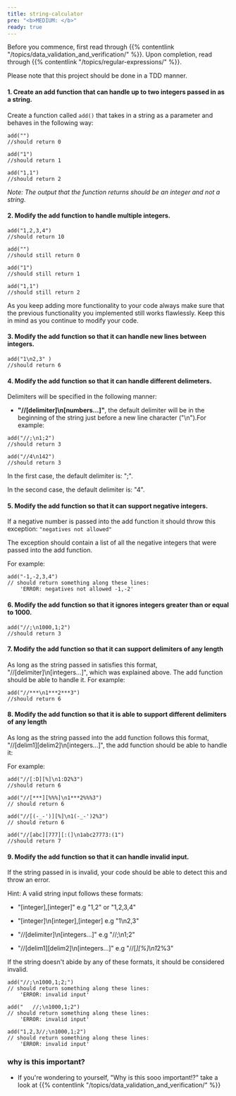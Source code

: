 ```yaml
---
title: string-calculator
pre: "<b>MEDIUM: </b>"
ready: true
---
```


Before you commence, first read through {{% contentlink "/topics/data_validation_and_verification/" %}}. Upon completion, read through {{% contentlink "/topics/regular-expressions/" %}}.

Please note that this project should be done in a TDD manner. 

#### 1. Create an add function that can handle up to two integers passed in as a string.


Create a function called `add()` that takes in a string as a parameter and behaves in the following way: 


```
add("")
//should return 0

add("1")
//should return 1

add("1,1")
//should return 2

```
*Note: The output that the function returns should be an integer and not a string.*

#### 2. Modify the add function to handle multiple integers.

```
add("1,2,3,4")
//should return 10

add("")
//should still return 0

add("1")
//should still return 1

add("1,1")
//should still return 2
```
As you keep adding more functionality to your code always make sure that the previous functionality you implemented still works flawlessly. Keep this in mind as you continue to modify your code. 

#### 3. Modify the add function so that it can handle new lines between integers.

```
add("1\n2,3" )
//should return 6
```

#### 4. Modify the add function so that it can handle different delimeters.

Delimiters will be specified in the following manner:

- **"//[delimiter]\n[numbers…]"**, the default delimiter will be in the beginning of the string just before a new line character ("\n").For example: 

```
add("//;\n1;2")
//should return 3

add("//4\n142")
//should return 3
```
In the first case, the default delimiter is: ";".

In the second case, the default delimiter is: "4".

#### 5. Modify the add function so that it can support negative integers.

If a negative number is passed into the add function it should throw this exception:
`"negatives not allowed"`

The exception should contain a list of all the negative integers that were passed into the add function.

For example:

```
add("-1,-2,3,4")
// should return something along these lines:
    'ERROR: negatives not allowed -1,-2'
```

#### 6. Modify the add function so that it ignores integers greater than or equal to 1000.

```
add("//;\n1000,1;2")
//should return 3
```

#### 7. Modify the add function so that it can support delimiters of any length

As long as the string passed in satisfies this format, "//[delimiter]\n[integers...]", which was explained above. The add function should be able to handle it.
For example:
```
add("//***\n1***2***3")
//should return 6
```
#### 8. Modify the add function so that it is able to support different delimiters of any length

As long as the string passed into the add function follows this format, "//[delim1][delim2]\n[integers...]", the add function should be able to handle it:

For example:
```
add("//[:D][%]\n1:D2%3")
//should return 6

add("//[***][%%%]\n1***2%%%3")
// should return 6

add("//[(-_-')][%]\n1(-_-')2%3")
// should return 6

add("//[abc][777][:(]\n1abc27773:(1") 
//should return 7

```
#### 9. Modify the add function so that it can handle invalid input.

If the string passed in is invalid, your code should be able to detect this and throw an error.

Hint: A valid string input follows these formats:

- "[integer],[integer]" e.g "1,2" or "1,2,3,4"

- "[integer]\n[integer],[integer] e.g "1\n2,3"

- "//[delimiter]\n[integers...]" e.g "//;\n1;2"

- "//[delim1][delim2]\n[integers...]" e.g "//[*][%]\n1*2%3" 

If the string doesn't abide by any of these formats, it should be considered invalid.

```
add("//;\n1000,1;2;")
// should return something along these lines:
    'ERROR: invalid input'

add("   //;\n1000,1;2")
// should return something along these lines:
    'ERROR: invalid input'

add("1,2,3//;\n1000,1;2")
// should return something along these lines:
    'ERROR: invalid input'

```

### why is this important?
- If you're wondering to yourself, "Why is this sooo important!?" take a look at {{% contentlink "/topics/data_validation_and_verification/" %}}
